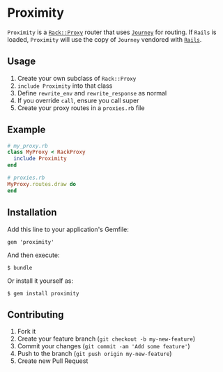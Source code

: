 # Proximity

`Proximity` is a [`Rack::Proxy`](https://github.com/ncr/rack-proxy) router that uses 
[`Journey`](https://github.com/rails/journey) for routing.  If `Rails` is loaded, 
`Proximity` will use the copy of `Journey` vendored with 
[`Rails`](https://github.com/rails/rails/tree/master/actionpack/lib/action_dispatch/journey).

## Usage
1. Create your own subclass of `Rack::Proxy`
2. `include Proximity` into that class
3. Define `rewrite_env` and `rewrite_response` as normal
4. If you override `call`, ensure you call super
5. Create your proxy routes in a `proxies.rb` file

## Example
```ruby
# my_proxy.rb
class MyProxy < RackProxy
  include Proximity
end

# proxies.rb
MyProxy.routes.draw do
end
```

## Installation

Add this line to your application's Gemfile:

    gem 'proximity'

And then execute:

    $ bundle

Or install it yourself as:

    $ gem install proximity

## Contributing

1. Fork it
2. Create your feature branch (`git checkout -b my-new-feature`)
3. Commit your changes (`git commit -am 'Add some feature'`)
4. Push to the branch (`git push origin my-new-feature`)
5. Create new Pull Request
